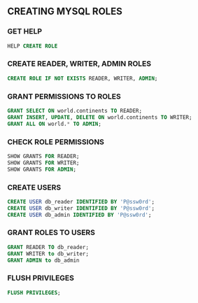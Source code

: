 ## CREATING MYSQL ROLES

### GET HELP
```sql
HELP CREATE ROLE
```

### CREATE READER, WRITER, ADMIN ROLES
```sql
CREATE ROLE IF NOT EXISTS READER, WRITER, ADMIN;
```

### GRANT PERMISSIONS TO ROLES
```sql
GRANT SELECT ON world.continents TO READER;
GRANT INSERT, UPDATE, DELETE ON world.continents TO WRITER;
GRANT ALL ON world.* TO ADMIN;
```

### CHECK ROLE PERMISSIONS
```sql
SHOW GRANTS FOR READER;
SHOW GRANTS FOR WRITER;
SHOW GRANTS FOR ADMIN;
```

### CREATE USERS
```sql
CREATE USER db_reader IDENTIFIED BY 'P@ssw0rd';
CREATE USER db_writer IDENTIFIED BY 'P@ssw0rd';
CREATE USER db_admin IDENTIFIED BY 'P@ssw0rd';
```

### GRANT ROLES TO USERS
```sql
GRANT READER TO db_reader;
GRANT WRITER to db_writer;
GRANT ADMIN to db_admin
```

### FLUSH PRIVILEGES  
```sql
FLUSH PRIVILEGES;
```
